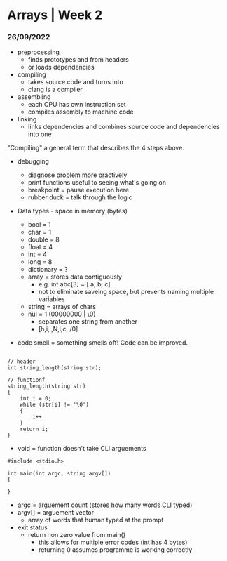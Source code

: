 <h1>Arrays | Week 2</h1> 
<h3>26/09/2022</h3>

- preprocessing
  - finds prototypes and from headers
  - or loads dependencies
- compiling
  - takes source code and turns into
  - clang is a compiler
- assembling
  - each CPU has own instruction set
  - compiles assembly to machine code
- linking
  - links dependencies and combines source code and dependencies into one

"Compiling" a general term that describes the 4 steps above.

- debugging

  - diagnose problem more practively
  - print functions useful to seeing what's going on
  - breakpoint = pause execution here
  - rubber duck = talk through the logic

- Data types - space in memory (bytes)
  - bool = 1
  - char = 1
  - double = 8
  - float = 4
  - int = 4
  - long = 8
  - dictionary = ?
  - array = stores data contiguously
    - e.g. int abc[3] = [ a, b, c]
    - not to eliminate saveing space, but prevents naming multiple variables
  - string = arrays of chars
  - nul = 1 (00000000 | \0)
    - separates one string from another
    - [h,i, ,N,i,c, /0]

- code smell = something smells off! Code can be improved.

```

// header
int string_length(string str);

// functionf
string_length(string str)
{
    int i = 0;
    while (str[i] != '\0')
    {
        i++
    }
    return i;
}

```
- void = function doesn't take CLI arguements
```
#include <stdio.h>

int main(int argc, string argv[])
{

}

```
- argc = arguement count (stores how many words CLI typed)
- argv[] = arguement vector
    - array of words that human typed at the prompt
- exit status
    - return non zero value from main()
      - this allows for multiple error codes (int has 4 bytes)
      - returning 0 assumes programme is working correctly
